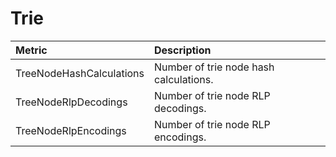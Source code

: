 # Trie

| Metric | Description |
| :--- | :--- |
| TreeNodeHashCalculations | Number of trie node hash calculations. |
| TreeNodeRlpDecodings | Number of trie node RLP decodings. |
| TreeNodeRlpEncodings | Number of trie node RLP encodings. |
